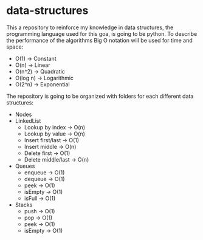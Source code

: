 # data-structures
This a repository to reinforce my knowledge in data structures, the programming language used for this goa, is going to be python. To describe the performance of the algorithms Big O notation will be used for time and space:
- O(1)	    -> Constant
- O(n)      -> Linear
- O(n^2)    -> Quadratic
- O(log n)  -> Logarithmic
- O(2^n)    -> Exponential

The repository is going to be organized with folders for each different data structures:
- Nodes
- LinkedList
  * Lookup by index    -> O(n)
  * Lookup by value    -> O(n)
  * Insert first/last  -> O(1)
  * Insert middle      -> O(n)
  * Delete first       -> O(1)
  * Delete middle/last -> O(n)
- Queues
  * enqueue            -> O(1)
  * dequeue            -> O(1)
  * peek               -> O(1)
  * isEmpty            -> O(1)
  * isFull             -> O(1)
- Stacks
  * push               -> O(1)
  * pop                -> O(1)
  * peek               -> O(1)
  * isEmpty            -> O(1)
